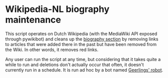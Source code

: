 # Wikipedia-NL biography maintenance

This script operates on Dutch Wikipedia (with the MediaWiki API exposed through pywikibot) and cleans up the [biography section][biografie] by removing links to articles that were added there in the past but have been removed from the Wiki. In other words, it removes red links.

Any user can run the script at any time, but considering that it takes quite a while to run and deletions don't actually occur that often, it doesn't currently run in a schedule. It is run ad hoc by a bot named [Geerlings' robot][frankrobot].

[frankrobot]: https://nl.wikipedia.org/wiki/Gebruiker:Geerlings%27_robot
[biografie]: https://nl.wikipedia.org/wiki/Biografielijst
